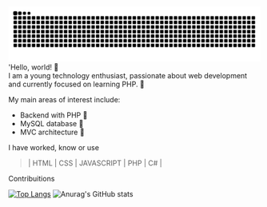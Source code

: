 

![snake gif](https://github.com/renankelm10/renankelm10/blob/output/github-contribution-grid-snake-dark.svg)
'Hello, world! 👋  
I am a young technology enthusiast, passionate about web development and currently focused on learning PHP. 🚀

My main areas of interest include:

- Backend with PHP 🐘  
- MySQL database 💾  
- MVC architecture 🎯  

I have worked, know or use

>| HTML | CSS | JAVASCRIPT | PHP | C# |

Contribuitions

[![Top Langs](https://github-readme-stats.vercel.app/api/top-langs/?username=renankelm10&theme=onedark&layout=donut)](https://github.com/anuraghazra/github-readme-stats)
![Anurag's GitHub stats](https://github-readme-stats.vercel.app/api?username=renankelm10&show_icons=true&theme=onedark)
